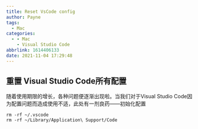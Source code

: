 ```yaml
---
title: Reset VsCode config
author: Payne
tags:
  - Mac
categories:
  - - Mac
    - Visual Studio Code
abbrlink: 1614406133
date: 2021-11-04 17:29:48
---
```


## 重置 Visual Studio Code所有配置

随着使用期限的增长，各种问题便逐渐出现啦。当我们对于Visual Studio Code因为配置问题而造成使用不适，此处有一剂良药——初始化配置
```shell
rm -rf ~/.vscode
rm -rf ~/Library/Application\ Support/Code
```